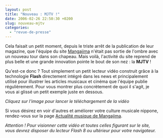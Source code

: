 ```yaml
---
layout: post
title: "Nouveau : MJTV !"
date: 2006-02-26 22:50:30 +0200
slug: nouveau-mjtv
categories:
  - "revue-de-presse"
---
```


Cela faisait un petit moment, depuis le triste arrêt de la publication de leur magazine, que l'équipe du site [Mangajima](http://www.mangajima.com) n'était pas sortie de l'ombre avec un nouveau tour dans son chapeau. Mais voilà, l'activité du site reprend de plus belle et une grande innovation pointe le bout de son nez : la **MJTV** !

Qu'est-ce donc ? Tout simplement un petit lecteur vidéo construit grâce à la technologie **Flash** directement intégré dans les news et principalement utilisé pour illustrer les articles musicaux et cinéma que l'équipe publie régulièrement. Pour vous montrer plus concrètement de quoi il s'agit, je vous ai glissé un petit exemple juste en dessous.

  
_Cliquez sur l'image pour lancer le téléchargement de la vidéo_

Si vous désirez en voir d'autres et améliorer votre culture musicale nippone, rendez-vous sur la page [Actualité musique de Mangajima](http://www.mangajima.com/musique/actu).

_Attention ! Pour visionner cette vidéo et toutes celles figurant sur le site, vous devrez disposer du lecteur Flash 8 ou ultérieur pour votre navigateur._